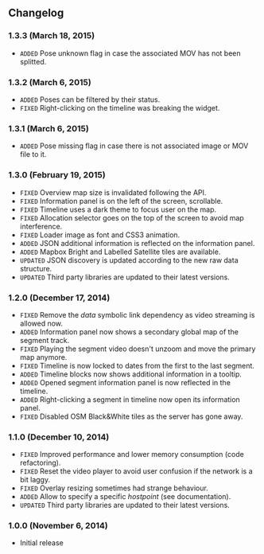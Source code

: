 
## Changelog


### 1.3.3 (March 18, 2015)

- `ADDED` Pose unknown flag in case the associated MOV has not been splitted.


### 1.3.2 (March 6, 2015)

- `ADDED` Poses can be filtered by their status.
- `FIXED` Right-clicking on the timeline was breaking the widget.


### 1.3.1 (March 6, 2015)

- `ADDED` Pose missing flag in case there is not associated image or MOV file to it.


### 1.3.0 (February 19, 2015)

- `FIXED` Overview map size is invalidated following the API.
- `FIXED` Information panel is on the left of the screen, scrollable.
- `FIXED` Timeline uses a dark theme to focus user on the map.
- `FIXED` Allocation selector goes on the top of the screen to avoid map interference.
- `FIXED` Loader image as font and CSS3 animation.
- `ADDED` JSON additional information is reflected on the information panel.
- `ADDED` Mapbox Bright and Labelled Satellite tiles are available.
- `UPDATED` JSON discovery is updated according to the new raw data structure.
- `UPDATED` Third party libraries are updated to their latest versions.


### 1.2.0 (December 17, 2014)

- `FIXED` Remove the _data_ symbolic link dependency as video streaming is allowed now.
- `ADDED` Information panel now shows a secondary global map of the segment track.
- `FIXED` Playing the segment video doesn't unzoom and move the primary map anymore.
- `FIXED` Timeline is now locked to dates from the first to the last segment.
- `ADDED` Timeline blocks now shows additional information in a tooltip.
- `ADDED` Opened segment information panel is now reflected in the timeline.
- `ADDED` Right-clicking a segment in timeline now open its information panel.
- `FIXED` Disabled OSM Black&White tiles as the server has gone away.


### 1.1.0 (December 10, 2014)

- `FIXED` Improved performance and lower memory consumption (code refactoring).
- `FIXED` Reset the video player to avoid user confusion if the network is a bit laggy.
- `FIXED` Overlay resizing sometimes had strange behaviour.
- `ADDED` Allow to specify a specific _hostpoint_ (see documentation).
- `UPDATED` Third party libraries are updated to their latest versions.


### 1.0.0 (November 6, 2014)

- Initial release

